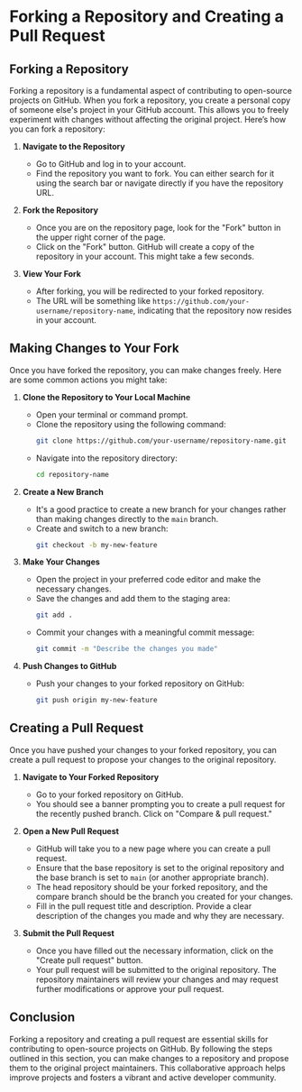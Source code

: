 # Forking a Repository and Creating a Pull Request

## Forking a Repository

Forking a repository is a fundamental aspect of contributing to open-source projects on GitHub. When you fork a repository, you create a personal copy of someone else's project in your GitHub account. This allows you to freely experiment with changes without affecting the original project. Here’s how you can fork a repository:

1. **Navigate to the Repository**
   - Go to GitHub and log in to your account.
   - Find the repository you want to fork. You can either search for it using the search bar or navigate directly if you have the repository URL.

2. **Fork the Repository**
   - Once you are on the repository page, look for the "Fork" button in the upper right corner of the page.
   - Click on the "Fork" button. GitHub will create a copy of the repository in your account. This might take a few seconds.

3. **View Your Fork**
   - After forking, you will be redirected to your forked repository.
   - The URL will be something like `https://github.com/your-username/repository-name`, indicating that the repository now resides in your account.

## Making Changes to Your Fork

Once you have forked the repository, you can make changes freely. Here are some common actions you might take:

1. **Clone the Repository to Your Local Machine**
   - Open your terminal or command prompt.
   - Clone the repository using the following command:
     ```bash
     git clone https://github.com/your-username/repository-name.git
     ```
   - Navigate into the repository directory:
     ```bash
     cd repository-name
     ```

2. **Create a New Branch**
   - It's a good practice to create a new branch for your changes rather than making changes directly to the `main` branch.
   - Create and switch to a new branch:
     ```bash
     git checkout -b my-new-feature
     ```

3. **Make Your Changes**
   - Open the project in your preferred code editor and make the necessary changes.
   - Save the changes and add them to the staging area:
     ```bash
     git add .
     ```
   - Commit your changes with a meaningful commit message:
     ```bash
     git commit -m "Describe the changes you made"
     ```

4. **Push Changes to GitHub**
   - Push your changes to your forked repository on GitHub:
     ```bash
     git push origin my-new-feature
     ```

## Creating a Pull Request

Once you have pushed your changes to your forked repository, you can create a pull request to propose your changes to the original repository.

1. **Navigate to Your Forked Repository**
   - Go to your forked repository on GitHub.
   - You should see a banner prompting you to create a pull request for the recently pushed branch. Click on "Compare & pull request."

2. **Open a New Pull Request**
   - GitHub will take you to a new page where you can create a pull request.
   - Ensure that the base repository is set to the original repository and the base branch is set to `main` (or another appropriate branch).
   - The head repository should be your forked repository, and the compare branch should be the branch you created for your changes.
   - Fill in the pull request title and description. Provide a clear description of the changes you made and why they are necessary.

3. **Submit the Pull Request**
   - Once you have filled out the necessary information, click on the "Create pull request" button.
   - Your pull request will be submitted to the original repository. The repository maintainers will review your changes and may request further modifications or approve your pull request.

## Conclusion

Forking a repository and creating a pull request are essential skills for contributing to open-source projects on GitHub. By following the steps outlined in this section, you can make changes to a repository and propose them to the original project maintainers. This collaborative approach helps improve projects and fosters a vibrant and active developer community.
